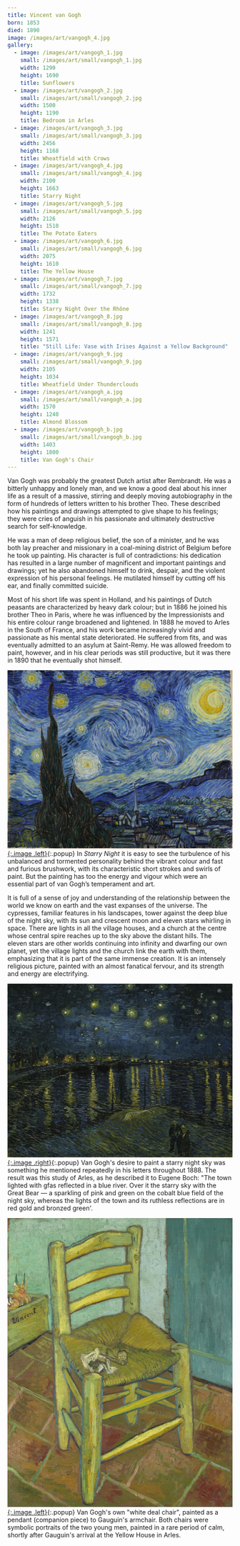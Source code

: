 ```yaml
---
title: Vincent van Gogh
born: 1853
died: 1890
image: /images/art/vangogh_4.jpg
gallery:
  - image: /images/art/vangogh_1.jpg
    small: /images/art/small/vangogh_1.jpg
    width: 1290
    height: 1690
    title: Sunflowers
  - image: /images/art/vangogh_2.jpg
    small: /images/art/small/vangogh_2.jpg
    width: 1500
    height: 1190
    title: Bedroom in Arles
  - image: /images/art/vangogh_3.jpg
    small: /images/art/small/vangogh_3.jpg
    width: 2456
    height: 1168
    title: Wheatfield with Crows
  - image: /images/art/vangogh_4.jpg
    small: /images/art/small/vangogh_4.jpg
    width: 2100
    height: 1663
    title: Starry Night
  - image: /images/art/vangogh_5.jpg
    small: /images/art/small/vangogh_5.jpg
    width: 2126
    height: 1510
    title: The Potato Eaters
  - image: /images/art/vangogh_6.jpg
    small: /images/art/small/vangogh_6.jpg
    width: 2075
    height: 1610
    title: The Yellow House
  - image: /images/art/vangogh_7.jpg
    small: /images/art/small/vangogh_7.jpg
    width: 1732
    height: 1338
    title: Starry Night Over the Rhône
  - image: /images/art/vangogh_8.jpg
    small: /images/art/small/vangogh_8.jpg
    width: 1241
    height: 1571
    title: "Still Life: Vase with Irises Against a Yellow Background"
  - image: /images/art/vangogh_9.jpg
    small: /images/art/small/vangogh_9.jpg
    width: 2105
    height: 1034
    title: Wheatfield Under Thunderclouds
  - image: /images/art/vangogh_a.jpg
    small: /images/art/small/vangogh_a.jpg
    width: 1570
    height: 1240
    title: Almond Blossom
  - image: /images/art/vangogh_b.jpg
    small: /images/art/small/vangogh_b.jpg
    width: 1403
    height: 1800
    title: Van Gogh's Chair
---
```


Van Gogh was probably the greatest Dutch artist after Rembrandt. He was a
bitterly unhappy and lonely man, and we know a good deal about his inner life
as a result of a massive, stirring and deeply moving autobiography in the form
of hundreds of letters written to his brother Theo. These described how his
paintings and drawings attempted to give shape to his feelings; they were cries
of anguish in his passionate and ultimately destructive search for
self-knowledge.

He was a man of deep religious belief, the son of a minister, and he was both
lay preacher and missionary in a coal-mining district of Belgium before he took
up painting. His character is full of contradictions: his dedication has
resulted in a large number of magnificent and important paintings and drawings;
yet he also abandoned himself to drink, despair, and the violent expression of
his personal feelings. He mutilated himself by cutting off his ear, and finally
committed suicide.

Most of his short life was spent in Holland, and his paintings of Dutch
peasants are characterized by heavy dark colour; but in 1886 he joined his
brother Theo in Paris, where he was influenced by the Impressionists and his
entire colour range broadened and lightened. In 1888 he moved to Arles in the
South of France, and his work became increasingly vivid and passionate as his
mental state deteriorated. He suffered from fits, and was eventually admitted
to an asylum at Saint-Remy. He was allowed freedom to paint, however, and in
his clear periods was still productive, but it was there in 1890 that he
eventually shot himself.

[![Starry Night](/images/art/vangogh_4.jpg){:.image .left}](/images/art/vangogh_4.jpg){:.popup}
In _Starry Night_ it is easy to see the turbulence of his unbalanced and
tormented personality behind the vibrant colour and fast and furious brushwork,
with its characteristic short strokes and swirls of paint. But the painting has
too the energy and vigour which were an essential part of van Gogh’s
temperament and art.

It is full of a sense of joy and understanding of the relationship between the
world we know on earth and the vast expanses of the universe. The cypresses,
familiar features in his landscapes, tower against the deep blue of the night
sky, with its sun and crescent moon and eleven stars whirling in space. There
are lights in all the village houses, and a church at the centre whose central
spire reaches up to the sky above the distant hills. The eleven stars are other
worlds continuing into infinity and dwarfing our own planet, yet the village
lights and the church link the earth with them, emphasizing that it is part of
the same immense creation. It is an intensely religious picture, painted with
an almost fanatical fervour, and its strength and energy are electrifying.

[![Starry Night Over the Rhône](/images/art/vangogh_7.jpg){:.image .right}](/images/art/vangogh_7.jpg){:.popup}
Van Gogh's desire to paint a starry night sky was something he mentioned
repeatedly in his letters throughout 1888. The result was this study of Arles,
as he described it to Eugene Boch: "The town lighted with gfas reflected in a
blue river. Over it the starry sky with the Great Bear &mdash; a sparkling of
pink and green on the cobalt blue field of the night sky, whereas the lights of
the town and its ruthless reflections are in red gold and bronzed green'.

[![Van Gogh's Chair](/images/art/vangogh_b.jpg){:.image .left}](/images/art/vangogh_b.jpg){:.popup}
Van Gogh's own "white deal chair", painted as a pendant (companion piece) to
Gauguin's armchair. Both chairs were symbolic portraits of the two young men,
painted in a rare period of calm, shortly after Gauguin's arrival at the Yellow
House in Arles. 
